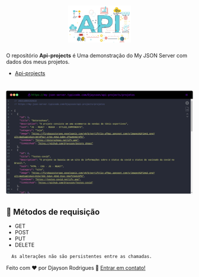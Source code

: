 <h1 align="center">
    <img alt="Proffy" src="./images/api.png" height="100px" />
   
</h1>

O repositório **Api-projects** é Uma demonstração do My JSON Server com dados dos meus projetos.

<ul>
  <li><a href="https://my-json-server.typicode.com/Djaysson/api-projects/projetos">Api-projects</a>
</li> 
</ul>

<h1 align="center">
    <img alt="Project image" title="Project image" src="./images/apiFiles.png" width="800px" />
</h1>

## 🚀 Métodos de requisição

- GET
- POST
- PUT
- DELETE

```sh
  As alterações não são persistentes entre as chamadas.
```

Feito com ❤️ por Djayson Rodrigues 👋 [Entrar em contato!](https://www.linkedin.com/in/djaysonrodrigues/)
